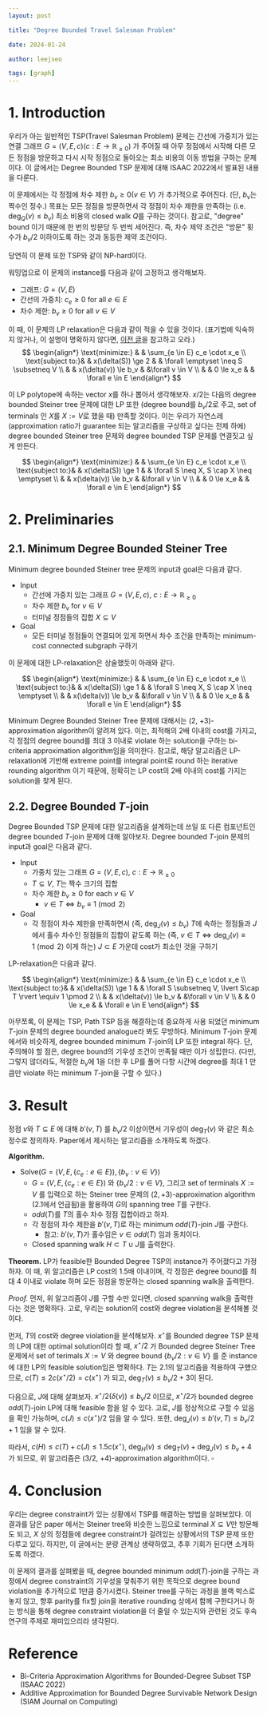 ```yaml
---
layout: post

title: "Degree Bounded Travel Salesman Problem"

date: 2024-01-24

author: leejseo

tags: [graph]
---
```


# 1. Introduction

우리가 아는 일반적인 TSP(Travel Salesman Problem) 문제는 간선에 가중치가 있는 연결 그래프 $G = (V, E, c) (c : E \to \mathbb{R}_{\ge 0})$ 가 주어질 때 아무 정점에서 시작해 다른 모든 정점을 방문하고 다시 시작 정점으로 돌아오는 최소 비용의 이동 방법을 구하는 문제이다. 이 글에서는 Degree Bounded TSP 문제에 대해 ISAAC 2022에서 발표된 내용을 다룬다.

이 문제에서는 각 정점에 차수 제한 $b_v \ge 0 (v \in V)$ 가 추가적으로 주어진다. (단, $b_v$는 짝수인 정수.) 목표는 모든 정점을 방문하면서 각 정점이 차수 제한을 만족하는 (i.e. $\deg_Q(v) \le b_v$) 최소 비용의 closed walk $Q$를 구하는 것이다. 참고로, "degree" bound 이기 때문에 한 번의 방문당 두 번씩 세어진다. 즉, 차수 제약 조건은 "방문" 횟수가 $b_v/2$ 이하이도록 하는 것과 동등한 제약 조건이다.

당연히 이 문제 또한 TSP와 같이 NP-hard이다.

워밍업으로 이 문제의 instance를 다음과 같이 고정하고 생각해보자.
- 그래프: $G = (V, E)$
- 간선의 가중치: $c_e \ge 0$ for all $e \in E$
- 차수 제한: $b_v \ge 0$ for all $v \in V$

이 때, 이 문제의 LP relaxation은 다음과 같이 적을 수 있을 것이다. (표기법에 익숙하지 않거나, 이 설명이 명확하지 않다면, [이전 글](https://infossm.github.io/blog/2023/07/11/path-tsp/)을 참고하고 오라.)
$$ \begin{align*} 
\text{minimize:} & & \sum_{e \in E} c_e \cdot x_e \\
\text{subject to:}& & x(\delta(S)) \ge 2 & & \forall \emptyset \neq S \subsetneq V \\
& & x(\delta(v)) \le b_v &  &\forall v \in V \\
& & 0 \le x_e & & \forall e \in E
\end{align*} $$

이 LP polytope에 속하는 vector $x$를 하나 뽑아서 생각해보자. $x / 2$는 다음의 degree bounded Steiner tree 문제에 대한 LP 또한 (degree bound를 $b_v/2$로 주고, set of terminals 인 $X$를 $X := V$로 했을 때) 만족할 것이다. 이는 우리가 자연스레 (approximation ratio가 guarantee 되는 알고리즘을 구상하고 싶다는 전제 하에) degree bounded Steiner tree 문제와 degree bounded TSP 문제를 연결짓고 싶게 만든다.

$$ \begin{align*}
\text{minimize:} & & \sum_{e \in E} c_e \cdot x_e \\
\text{subject to:}& & x(\delta(S)) \ge 1 & & \forall S \neq X, S \cap X \neq \emptyset \\
& & x(\delta(v)) \le b_v &  &\forall v \in V \\
& & 0 \le x_e & & \forall e \in E
\end{align*} $$

# 2. Preliminaries

## 2.1. Minimum Degree Bounded Steiner Tree

Minimum degree bounded Steiner tree 문제의 input과 goal은 다음과 같다.
- Input
    - 간선에 가중치 있는 그래프 $G = (V, E, c)$, $c: E \to \mathbb{R}_{\ge 0}$
    - 차수 제한 $b_v$ for $v \in V$
    - 터미널 정점들의 집합 $X \subseteq V$
- Goal
    - 모든 터미널 정점들이 연결되어 있게 하면서 차수 조건을 만족하는 minimum-cost connected subgraph 구하기

이 문제에 대한 LP-relaxation은 상술했듯이 아래와 같다.

$$ \begin{align*}
\text{minimize:} & & \sum_{e \in E} c_e \cdot x_e \\
\text{subject to:}& & x(\delta(S)) \ge 1 & & \forall S \neq X, S \cap X \neq \emptyset \\
& & x(\delta(v)) \le b_v &  &\forall v \in V \\
& & 0 \le x_e & & \forall e \in E
\end{align*} $$

Minimum Degree Bounded Steiner Tree 문제에 대해서는 (2, +3)-approximation algorithm이 알려져 있다. 이는, 최적해의 2배 이내의 cost를 가지고, 각 정점의 degree bound를 최대 3 이내로 violate 하는 solution을 구하는 bi-criteria approximation algorithm임을 의미한다. 참고로, 해당 알고리즘은 LP-relaxation에 기반해 extreme point를 integral point로 round 하는 iterative rounding algorithm 이기 때문에, 정확히는 LP cost의 2배 이내의 cost를 가지는 solution을 찾게 된다.

## 2.2. Degree Bounded $T$-join

Degree Bounded TSP 문제에 대한 알고리즘을 설계하는데 쓰일 또 다른 컴포넌트인 degree bounded $T$-join 문제에 대해 알아보자. Degree bounded $T$-join 문제의 input과 goal은 다음과 같다.
- Input
    - 가중치 있는 그래프 $G = (V, E, c)$, $c: E \to \mathbb{R}_{\ge 0}$
    - $T \subseteq V$, $T$는 짝수 크기의 집합
    - 차수 제한 $b_v \ge 0$ for each $v \in V$
        - $v \in T \iff b_v \equiv 1 \pmod 2$
- Goal
    - 각 정점이 차수 제한을 만족하면서 (즉, $\deg_J(v) \le b_v$) $T$에 속하는 정점들과 $J$에서 홀수 차수인 정점들의 집합이 같도록 하는 (즉, $v \in T \iff \deg_J(v) \equiv 1 \pmod 2$ 이게 하는) $J \subset E$ 가운데 cost가 최소인 것을 구하기

LP-relaxation은 다음과 같다.

$$ \begin{align*}
\text{minimize:} & & \sum_{e \in E} c_e \cdot x_e \\
\text{subject to:}& & x(\delta(S)) \ge 1 & & \forall S \subsetneq V, \lvert S\cap T \rvert \equiv 1 \pmod 2 \\
& & x(\delta(v)) \le b_v &  &\forall v \in V \\
& & 0 \le x_e & & \forall e \in E
\end{align*} $$

아무쪼록, 이 문제는 TSP, Path TSP 등을 해결하는데 중요하게 사용 되었던 minimum $T$-join 문제의 degree bounded analogue라 봐도 무방하다. Minimum $T$-join 문제에서와 비슷하게, degree bounded minimum $T$-join의 LP 또한 integral 하다. 단, 주의해야 할 점은, degree bound의 기우성 조건이 만족될 때만 이가 성립한다. (다만, 그렇지 않더라도, 적절한 $b_v$에 1을 더한 후 LP를 풀어 다항 시간에 degree를 최대 1 만큼만 violate 하는 minimum $T$-join을 구할 수 있다.)

# 3. Result

정점 $v$와 $T \subseteq E$ 에 대해 $b'(v, T)$ 를 $b_v/2$ 이상이면서 기우성이 $\deg_T(v)$ 와 같은 최소 정수로 정의하자. Paper에서 제시하는 알고리즘을 소개하도록 하겠다.

**Algorithm.**
- Solve($G=(V, E, \{c_e: e \in E\}), \{b_v : v \in V\}$)
    - $G = (V, E, \{c_e: e \in E\})$ 와 $\{b_v/2: v \in V\}$, 그리고 set of terminals $X := V$ 를 입력으로 하는 Steiner tree 문제의 $(2, +3)$-approximation algorithm (2.1에서 언급됨)을 활용하여 $G$의 spanning tree $T$를 구한다.
    - $odd(T)$를 $T$의 홀수 차수 정점 집합이라고 하자.
    - 각 정점의 차수 제한을 $b'(v, T)$로 하는 minimum $odd(T)$-join $J$를 구한다.
        - 참고: $b'(v, T)$가 홀수임은 $v \in odd(T)$ 임과 동치이다.
    - Closed spanning walk $H \subset T \cup J$를 출력한다.

**Theorem.** LP가 feasible한 Bounded Degree TSP의 instance가 주어졌다고 가정하자. 이 때, 위 알고리즘은 LP cost의 1.5배 이내이며, 각 정점은 degree bound를 최대 4 이내로 violate 하며 모든 정점을 방문하는 closed spanning walk을 출력한다.

*Proof.* 먼저, 위 알고리즘이 $J$를 구할 수만 있다면, closed spanning walk을 출력한다는 것은 명확하다. 고로, 우리는 solution의 cost와 degree violation을 분석해볼 것이다.

먼저, $T$의 cost와 degree violation을 분석해보자. $x^\star$를 Bounded degree TSP 문제의 LP에 대한 optimal solution이라 할 때, $x^\star/2$ 가 Bounded degree Steiner Tree 문제에서 set of terimals $X := V$ 와 degree bound $\{b_v/2 : v \in V\}$ 를 준 instance에 대한 LP의 feasible solution임은 명확하다. $T$는 2.1의 알고리즘을 적용하여 구헀으므로, $c(T) \le 2 c(x^\star/2) = c(x^\star)$ 가 되고, $\deg_T(v) \le b_v/2 + 3$이 된다.

다음으로, $J$에 대해 살펴보자. $x^\star/2(\delta(v)) \le b_v/2$ 이므로, $x^\star/2$가 bounded degree $odd(T)$-join LP에 대해 feasible 함을 알 수 있다. 고로, $J$를 정상적으로 구할 수 있음을 확인 가능하며, $c(J) \le c(x^\star)/2$ 임을 알 수 있다. 또한, $\deg_J(v) \le b'(v, T) \le b_v/2 + 1$ 임을 알 수 있다.

따라서, $c(H) \le c(T) + c(J) \le 1.5 c(x^\star)$, $\deg_H(v) \le \deg_T(v) + \deg_J(v) \le b_v + 4$ 가 되므로, 위 알고리즘은 (3/2, +4)-approximation algorithm이다. $\square$

# 4. Conclusion

우리는 degree constraint가 있는 상황에서 TSP를 해결하는 방법을 살펴보았다. 이 결과를 담은 paper 에서는 Steiner tree와 비슷한 느낌으로 terminal $X \subseteq V$만 방문해도 되고, $X$ 상의 정점들에 degree constraint가 걸려있는 상황에서의 TSP 문제 또한 다루고 있다. 하지만, 이 글에서는 분량 관계상 생략하였고, 추후 기회가 된다면 소개하도록 하겠다.

이 문제의 결과를 살펴봤을 때, degree bounded minimum $odd(T)$-join을 구하는 과정에서 degree constraint의 기우성을 맞춰주기 위한 목적으로 degree bound violation을 추가적으로 1만큼 증가시켰다. Steiner tree를 구하는 과정을 블랙 박스로 놓지 않고, 향후 parity를 fix할 join을 iterative rounding 상에서 함께 구한다거나 하는 방식을 통해 degree constraint violation을 더 줄일 수 있는지와 관련된 것도 후속 연구의 주제로 재미있으리라 생각된다.

# Reference

- Bi-Criteria Approximation Algorithms for Bounded-Degree Subset TSP (ISAAC 2022)
- Additive Approximation for Bounded Degree Survivable Network Design (SIAM Journal on Computing)